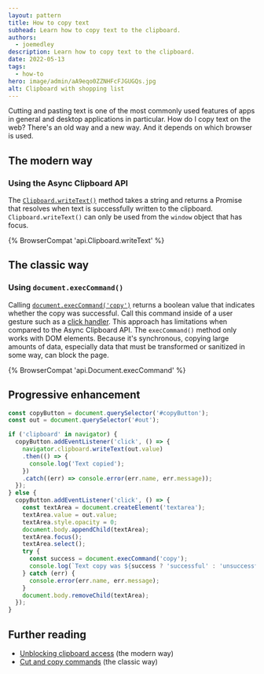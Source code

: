 ```yaml
---
layout: pattern
title: How to copy text
subhead: Learn how to copy text to the clipboard.
authors:
  - joemedley
description: Learn how to copy text to the clipboard.
date: 2022-05-13
tags:
  - how-to
hero: image/admin/aA9eqo0ZZNHFcFJGUGQs.jpg
alt: Clipboard with shopping list
---
```


Cutting and pasting text is one of the most commonly used features of apps in general and desktop applications in particular. How do I copy text on the web? There's an old way and a new way. And it depends on which browser is used.

## The modern way

### Using the Async Clipboard API

The [`Clipboard.writeText()`](​​https://developer.mozilla.org/docs/Web/API/Clipboard/writeText) method takes a string and returns a Promise that resolves when text is successfully written to the clipboard. `Clipboard.writeText()` can only be used from the `window` object that has focus.

{% BrowserCompat 'api.Clipboard.writeText' %}

## The classic way

### Using `document.execCommand()`

Calling [`document.execCommand('copy')`](https://developer.mozilla.org/docs/Web/API/Document/execCommand#copy) returns a boolean value that indicates whether the copy was successful. Call this command inside of a user gesture such as a [click handler](https://developer.mozilla.org/docs/Web/API/Element/click_event#javascript). This approach has limitations when compared to the Async Clipboard API. The `execCommand()` method only works with DOM elements. Because it's synchronous, copying large amounts of data, especially data that must be transformed or sanitized in some way, can block the page.

{% BrowserCompat 'api.Document.execCommand' %}

## Progressive enhancement

```js
const copyButton = document.querySelector('#copyButton');
const out = document.querySelector('#out');

if ('clipboard' in navigator) {
  copyButton.addEventListener('click', () => {
    navigator.clipboard.writeText(out.value)
    .then(() => {
      console.log('Text copied');
    })
    .catch((err) => console.error(err.name, err.message));
  });
} else {
  copyButton.addEventListener('click', () => {
    const textArea = document.createElement('textarea');
    textArea.value = out.value;
    textArea.style.opacity = 0;
    document.body.appendChild(textArea);
    textArea.focus();
    textArea.select();
    try {
      const success = document.execCommand('copy');
      console.log(`Text copy was ${success ? 'successful' : 'unsuccessful'}.`);
    } catch (err) {
      console.error(err.name, err.message);
    }
    document.body.removeChild(textArea);
  });
}
```

## Further reading

- [Unblocking clipboard access](https://web.dev/async-clipboard/) (the modern way)
- [Cut and copy commands](https://developer.chrome.com/blog/cut-and-copy-commands/) (the classic way)
